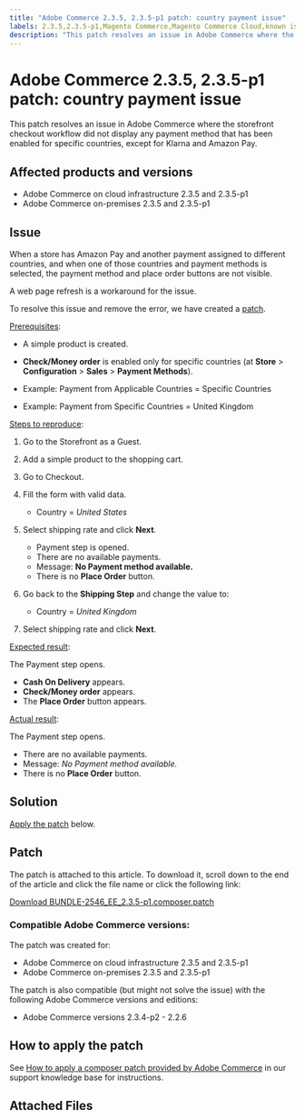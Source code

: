 ```yaml
---
title: "Adobe Commerce 2.3.5, 2.3.5-p1 patch: country payment issue"
labels: 2.3.5,2.3.5-p1,Magento Commerce,Magento Commerce Cloud,known issues,patch,payments,storefront,checkout,Amazon Pay,troubleshooting,Adobe Commerce,cloud infrastructure,on-premises
description: "This patch resolves an issue in Adobe Commerce where the storefront checkout workflow did not display any payment method that has been enabled for specific countries, except for Klarna and Amazon Pay."
---
```


# Adobe Commerce 2.3.5, 2.3.5-p1 patch: country payment issue

This patch resolves an issue in Adobe Commerce where the storefront checkout workflow did not display any payment method that has been enabled for specific countries, except for Klarna and Amazon Pay.

## Affected products and versions

* Adobe Commerce on cloud infrastructure 2.3.5 and 2.3.5-p1
* Adobe Commerce on-premises 2.3.5 and 2.3.5-p1

## Issue

When a store has Amazon Pay and another payment assigned to different countries, and when one of those countries and payment methods is selected, the payment method and place order buttons are not visible.

A web page refresh is a workaround for the issue.

To resolve this issue and remove the error, we have created a [patch](assets/BUNDLE-2546_EE_2.3.5-p1.composer.patch.zip).

<u>Prerequisites</u>:

* A simple product is created.
* **Check/Money order** is enabled only for specific countries (at **Store** > **Configuration** > **Sales** > **Payment Methods**).

* Example: Payment from Applicable Countries = Specific Countries
* Example: Payment from Specific Countries = United Kingdom

<u>Steps to reproduce</u>:

1. Go to the Storefront as a Guest.
1. Add a simple product to the shopping cart.
1. Go to Checkout.
1. Fill the form with valid data.

    * Country = *United States*

1. Select shipping rate and click **Next**.

    * Payment step is opened.
    * There are no available payments.
    * Message: **No Payment method available.**
    * There is no **Place Order** button.

1. Go back to the **Shipping Step** and change the value to:

    * Country = *United Kingdom*

1. Select shipping rate and click **Next**.

<u>Expected result</u>:

 The Payment step opens.

* **Cash On Delivery** appears.
* **Check/Money order** appears.
* The **Place Order** button appears.

<u>Actual result</u>:

The Payment step opens.

* There are no available payments.
* Message: *No Payment method available.*
* There is no **Place Order** button.

## Solution

 [Apply the patch](assets/BUNDLE-2546_EE_2.3.5-p1.composer.patch.zip) below.

## Patch

The patch is attached to this article. To download it, scroll down to the end of the article and click the file name or click the following link:

 [Download BUNDLE-2546\_EE\_2.3.5-p1.composer.patch](assets/BUNDLE-2546_EE_2.3.5-p1.composer.patch.zip)

### Compatible Adobe Commerce versions:

The patch was created for:

* Adobe Commerce on cloud infrastructure 2.3.5 and 2.3.5-p1
* Adobe Commerce on-premises 2.3.5 and 2.3.5-p1

The patch is also compatible (but might not solve the issue) with the following Adobe Commerce versions and editions:

* Adobe Commerce versions 2.3.4-p2 - 2.2.6

## How to apply the patch

See [How to apply a composer patch provided by Adobe Commerce](https://support.magento.com/hc/en-us/articles/360028367731) in our support knowledge base for instructions.

## Attached Files 

